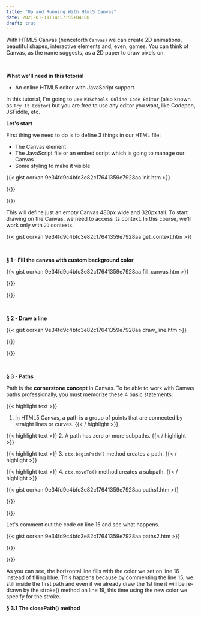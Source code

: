 ```yaml
---
title: "Up and Running With Html5 Canvas"
date: 2021-01-11T14:57:55+04:00
draft: true
---
```


With HTML5 Canvas (henceforth `Canvas`) we can create 2D animations, beautiful shapes, interactive elements and, even, games. You can think of Canvas, as the name suggests, as a 2D paper to draw pixels on.

&nbsp;

**What we'll need in this totorial**

- An online HTML5 editor with JavaScript support

In this tutorial, I'm going to use `W3Schools Online Code Editor` (also known as `Try It Editor`) but you are free to use any editor you want, like Codepen, JSFiddle, etc.

**Let's start**

First thing we need to do is to define 3 things in our HTML file:
- The Canvas element
- The JavaScript file or an embed script which is going to manage our Canvas
- Some styling to make it visible

{{< gist oorkan 9e34fd9c4bfc3e82c17641359e7928aa init.htm >}}

{{<canvas width="480" height="320" id="mycanvas1">}}
  <script async>(function(){const canvas=document.getElementById("mycanvas1");canvas.style.border="4px dashed crimson";const ctx=canvas.getContext("2d");}())</script>
{{</canvas>}}

This will define just an empty Canvas 480px wide and 320px tall. To start drawing on the Canvas, we need to access its context. In this course, we'll work only with `2D` contexts.

{{< gist oorkan 9e34fd9c4bfc3e82c17641359e7928aa get_context.htm >}}

&nbsp;

**§ 1 - Fill the canvas with custom background color**

{{< gist oorkan 9e34fd9c4bfc3e82c17641359e7928aa fill_canvas.htm >}}

{{<canvas width="480" height="320" id="mycanvas2">}}
  <script async>(function(){const canvas=document.getElementById("mycanvas2");const ctx=canvas.getContext("2d");ctx.fillStyle='#191919';ctx.fillRect(0,0,canvas.width,canvas.height);}())</script>
{{</canvas>}}

&nbsp;

**§ 2 - Draw a line**

{{< gist oorkan 9e34fd9c4bfc3e82c17641359e7928aa draw_line.htm >}}

{{<canvas width="480" height="320" id="mycanvas3">}}
  <script async>(function(){const canvas=document.getElementById("mycanvas3");const ctx=canvas.getContext("2d");ctx.fillStyle='#191919';ctx.fillRect(0,0,canvas.width,canvas.height);ctx.strokeStyle='#0A84FF';ctx.moveTo(0,0);ctx.lineWidth='4';ctx.lineTo(192,192);ctx.stroke();}());</script>
{{</canvas>}}
<!-- {{<img src="https://res.cloudinary.com/oorkan/image/upload/v1610373068/blog/img/topics/html5/up_and_running_with_canvas/draw_line_jv1y9y.png" alt="Draw Line" loading="lazy">}} -->

&nbsp;

**§ 3 - Paths**

Path is the **cornerstone concept** in Canvas. To be able to work with Canvas paths professionally, you must memorize these 4 basic statements:

{{< highlight text >}}
1. In HTML5 Canvas, a path is a group of points that are connected by straight lines or curves.
{{< / highlight >}}

{{< highlight text >}}
2. A path has zero or more subpaths.
{{< / highlight >}}

{{< highlight text >}}
3. `ctx.beginPath()` method creates a path.
{{< / highlight >}}

{{< highlight text >}}
4. `ctx.moveTo()` method creates a subpath.
{{< / highlight >}}

{{< gist oorkan 9e34fd9c4bfc3e82c17641359e7928aa paths1.htm >}}

{{<canvas width="480" height="320" id="mycanvas4">}}
  <script async>(function(){const canvas=document.getElementById("mycanvas4"),ctx=canvas.getContext("2d");ctx.fillStyle="#191919",ctx.fillRect(0,0,canvas.width,canvas.height),ctx.lineWidth="4",ctx.beginPath(),ctx.strokeStyle="#0A84FF",ctx.moveTo(50,192),ctx.lineTo(250,192),ctx.stroke(),ctx.beginPath(),ctx.strokeStyle="#23D16F",ctx.moveTo(300,192),ctx.lineTo(300,50),ctx.stroke();}())</script>
{{</canvas>}}

Let's comment out the code on line 15 and see what happens.

{{< gist oorkan 9e34fd9c4bfc3e82c17641359e7928aa paths2.htm >}}

{{<canvas width="480" height="320" id="mycanvas5">}}
  <script async>(function(){const canvas=document.getElementById("mycanvas5"),ctx=canvas.getContext("2d");ctx.fillStyle="#191919",ctx.fillRect(0,0,canvas.width,canvas.height),ctx.lineWidth="4",ctx.beginPath(),ctx.strokeStyle="#0A84FF",ctx.moveTo(50,192),ctx.lineTo(250,192),ctx.stroke(),ctx.strokeStyle="#23D16F",ctx.moveTo(300,192),ctx.lineTo(300,50),ctx.stroke();}())</script>
{{</canvas>}}

As you can see, the horizontal line fills with the color we set on line 16 instead of filling blue. This happens because by commenting the line 15, we still inside the first path and even if we already draw the 1st line it will be re-drawn by the stroke() method on line 19, this time using the new color we specify for the stroke.

**§ 3.1 The closePath() method**